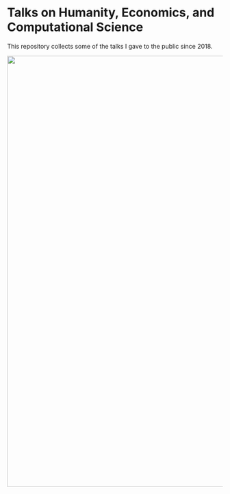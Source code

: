 # Talks on Humanity, Economics, and Computational Science

This repository collects some of the talks I gave to the public since 2018. 
         
  
<img src="images/mteverest16x9.png" width="1005" >



 
 
